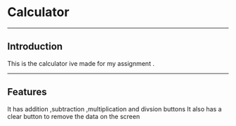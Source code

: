 # Calculator
-----------------
Introduction
-----------------
This is the calculator ive made for my assignment .

----------------
Features
-----------------
It has addition ,subtraction ,multiplication and divsion buttons
It also has a clear button to remove the data on the screen 
